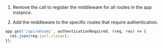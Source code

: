 1. Remove the call to register the middleware for all routes in the app instance.

2. Add the middleware to the specific routes that require authentication.

```js
app.get('/api/whoami', authenticationRequired, (req, res) => {
  res.json(req.jwt?.claims);
});
```
